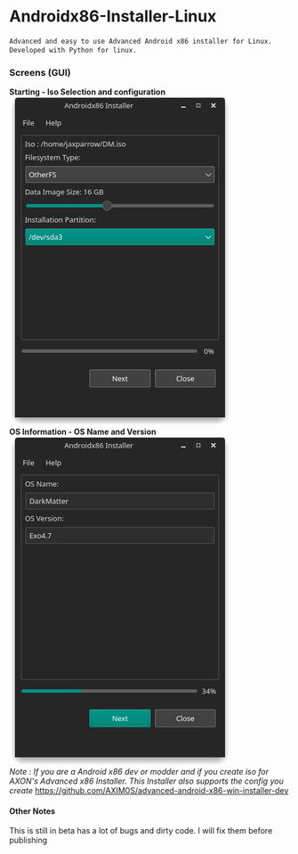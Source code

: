 # Androidx86-Installer-Linux
```
Advanced and easy to use Advanced Android x86 installer for Linux.
Developed with Python for linux.
```
### Screens (GUI)
**Starting - Iso Selection and configuration**<br>
![ghost](img/1.png)
<br>
**OS Information - OS Name and Version**<br>
![ghost](img/2.png)
<br>
*Note : If you are a Android x86 dev or modder and if you create iso for AXON's Advanced x86 Installer. This Installer also supports the config you create*
https://github.com/AXIM0S/advanced-android-x86-win-installer-dev
<br>
#### Other Notes
This is still in beta has a lot of bugs and dirty code. I will fix them before publishing
